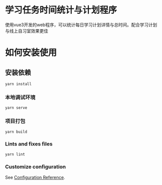 # 学习任务时间统计与计划程序

使用vue3开发的web程序，可以统计每日学习计划详情与总时间。配合学习计划与线上自习室效果更佳

#  如何安装使用

## 安装依赖
```
yarn install
```

### 本地调试环境
```
yarn serve
```

### 项目打包
```
yarn build
```

### Lints and fixes files
```
yarn lint
```

### Customize configuration
See [Configuration Reference](https://cli.vuejs.org/config/).
